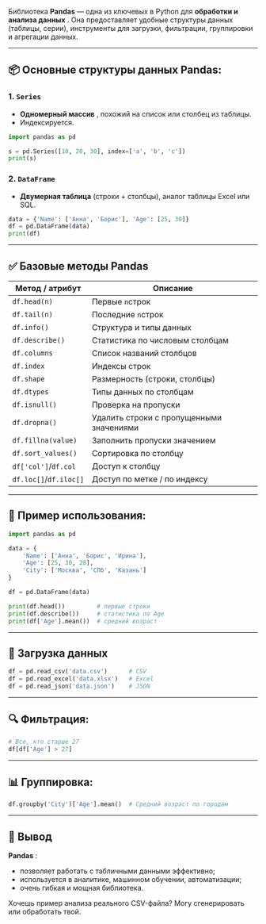 Библиотека **Pandas** — одна из ключевых в Python для  **обработки и анализа данных** . Она предоставляет удобные структуры данных (таблицы, серии), инструменты для загрузки, фильтрации, группировки и агрегации данных.

---

## 📦 Основные структуры данных Pandas:

### 1. `Series`

* **Одномерный массив** , похожий на список или столбец из таблицы.
* Индексируется.

```python
import pandas as pd

s = pd.Series([10, 20, 30], index=['a', 'b', 'c'])
print(s)
```

### 2. `DataFrame`

* **Двумерная таблица** (строки + столбцы), аналог таблицы Excel или SQL.

```python
data = {'Name': ['Анна', 'Борис'], 'Age': [25, 30]}
df = pd.DataFrame(data)
print(df)
```

---

## ✅ Базовые методы Pandas

| Метод / атрибут | Описание                                                             |
| --------------------------- | ---------------------------------------------------------------------------- |
| `df.head(n)`              | Первые `n`строк                                                 |
| `df.tail(n)`              | Последние `n`строк                                           |
| `df.info()`               | Структура и типы данных                                  |
| `df.describe()`           | Статистика по числовым столбцам                  |
| `df.columns`              | Список названий столбцов                               |
| `df.index`                | Индексы строк                                                    |
| `df.shape`                | Размерность (строки, столбцы)                        |
| `df.dtypes`               | Типы данных по столбцам                                  |
| `df.isnull()`             | Проверка на пропуски                                       |
| `df.dropna()`             | Удалить строки с пропущенными значениями |
| `df.fillna(value)`        | Заполнить пропуски значением                       |
| `df.sort_values()`        | Сортировка по столбцу                                     |
| `df['col']`/`df.col`    | Доступ к столбцу                                               |
| `df.loc[]`/`df.iloc[]`  | Доступ по метке / по индексу                           |

---

## 🧪 Пример использования:

```python
import pandas as pd

data = {
    'Name': ['Анна', 'Борис', 'Ирина'],
    'Age': [25, 30, 28],
    'City': ['Москва', 'СПб', 'Казань']
}

df = pd.DataFrame(data)

print(df.head())         # первые строки
print(df.describe())     # статистика по Age
print(df['Age'].mean())  # средний возраст
```

---

## 📁 Загрузка данных

```python
df = pd.read_csv('data.csv')      # CSV
df = pd.read_excel('data.xlsx')   # Excel
df = pd.read_json('data.json')    # JSON
```

---

## 🔍 Фильтрация:

```python
# Все, кто старше 27
df[df['Age'] > 27]
```

---

## 📊 Группировка:

```python
df.groupby('City')['Age'].mean()  # Средний возраст по городам
```

---

## 🧠 Вывод

 **Pandas** :

* позволяет работать с табличными данными эффективно;
* используется в аналитике, машинном обучении, автоматизации;
* очень гибкая и мощная библиотека.

Хочешь пример анализа реального CSV-файла? Могу сгенерировать или обработать твой.
